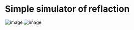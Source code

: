 # Simple simulator of reflaction

![image](https://github.com/Zyabrik10/canvas_simulator_reflaction/assets/78109707/c88f9e4b-b9b7-4369-a6ca-f531531ca13d)
![image](https://github.com/Zyabrik10/canvas_simulator_reflaction/assets/78109707/7cdd3506-2a34-4a61-a0e4-5e980bc225dd)


